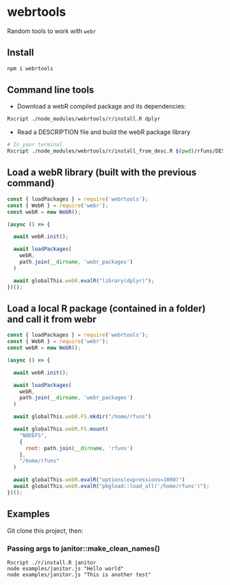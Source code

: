 # webrtools

Random tools to work with `webr`

## Install

```bash
npm i webrtools
```

## Command line tools

- Download a webR compiled package and its dependencies:

```bash
Rscript ./node_modules/webrtools/r/install.R dplyr
```

- Read a DESCRIPTION file and build the webR package library

```bash
# In your terminal
Rscript ./node_modules/webrtools/r/install_from_desc.R $(pwd)/rfuns/DESCRIPTION
```


## Load a webR library (built with the previous command)


```javascript
const { loadPackages } = require('webrtools');
const { WebR } = require('webr');
const webR = new WebR();

(async () => {

  await webR.init();

  await loadPackages(
    webR,
    path.join(__dirname, 'webr_packages')
  )

  await globalThis.webR.evalR("library(dplyr)");
})();
```

## Load a local R package (contained in a folder) and call it from webr

```javascript
const { loadPackages } = require('webrtools');
const { WebR } = require('webr');
const webR = new WebR();

(async () => {

  await webR.init();

  await loadPackages(
    webR,
    path.join(__dirname, 'webr_packages')
  )

  await globalThis.webR.FS.mkdir("/home/rfuns")

  await globalThis.webR.FS.mount(
    "NODEFS",
    {
      root: path.join(__dirname, 'rfuns')
    },
    "/home/rfuns"
  )

  await globalThis.webR.evalR("options(expressions=1000)")
  await globalThis.webR.evalR("pkgload::load_all('/home/rfuns')");
})();
```

## Examples

Git clone this project, then:

### Passing args to janitor::make_clean_names()

```
Rscript ./r/install.R janitor
node examples/janitor.js "Hello world"
node examples/janitor.js "This is another test"
```

